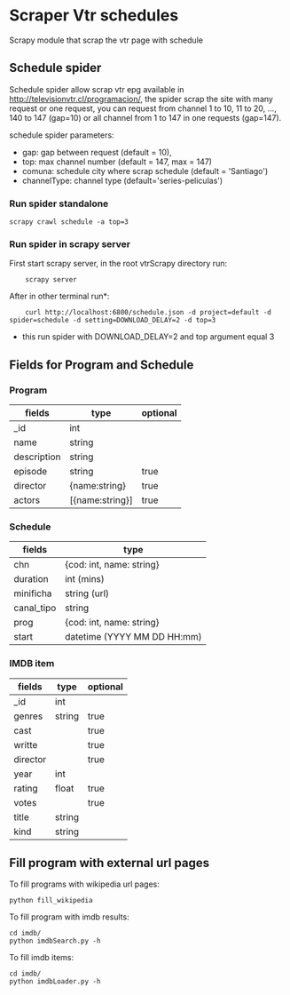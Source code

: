 Scraper Vtr schedules
=============

Scrapy module that scrap the vtr page with schedule

## Schedule spider
Schedule spider allow scrap vtr epg available in http://televisionvtr.cl/programacion/, the spider scrap the site with many request or one request,
you can request from channel 1 to 10, 11 to 20, ..., 140 to 147 (gap=10) or all channel from 1 to 147 in one requests (gap=147).

schedule spider parameters:
* gap: gap between request (default = 10),
* top: max channel number (default = 147, max = 147)
* comuna: schedule city where scrap schedule (default = 'Santiago')
* channelType: channel type (default='series-peliculas')


### Run spider standalone

    scrapy crawl schedule -a top=3


### Run spider in scrapy server

First start scrapy server, in the root vtrScrapy directory run:

        scrapy server

After in other terminal run*:

        curl http://localhost:6800/schedule.json -d project=default -d spider=schedule -d setting=DOWNLOAD_DELAY=2 -d top=3

* this run spider with DOWNLOAD_DELAY=2 and top argument equal 3

## Fields for Program and Schedule

### Program

|	fields 		| type    			| optional	|
|---------------|-------------------|-----------|
|_id 		 	| int				|			|
|name 		 	| string			|			|
|description	| string			|			|
|episode		| string			|	true	|
|director 		| {name:string}		|	true	|
|actors			| [{name:string}]	|	true	|


### Schedule

fields 		| type
----------- | ------------------------  
chn 		| {cod: int, name: string}
duration 	| int (mins)
minificha 	| string (url)
canal_tipo  | string
prog        | {cod: int, name: string}
start		| datetime (YYYY MM DD HH:mm)

### IMDB item

fields 	| type		| optional
--------|-----------|-----
_id		|	int		|
genres	|	string	|	true
cast	|			|	true
writte	|			|	true
director|			|	true
year	| 	int		|
rating	|	float	|	true
votes	|			|	true
title	|	string	|
kind	| 	string	|



## Fill program with external url pages

To fill programs with wikipedia url pages:

    python fill_wikipedia

To fill program with imdb results:

	cd imdb/
    python imdbSearch.py -h

To fill imdb items:

	cd imdb/
    python imdbLoader.py -h
